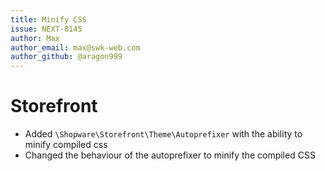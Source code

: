 ```yaml
---
title: Minify CSS
issue: NEXT-8145
author: Max
author_email: max@swk-web.com
author_github: @aragon999
---
```

# Storefront
*  Added `\Shopware\Storefront\Theme\Autoprefixer` with the ability to minify compiled css
*  Changed the behaviour of the autoprefixer to minify the compiled CSS

